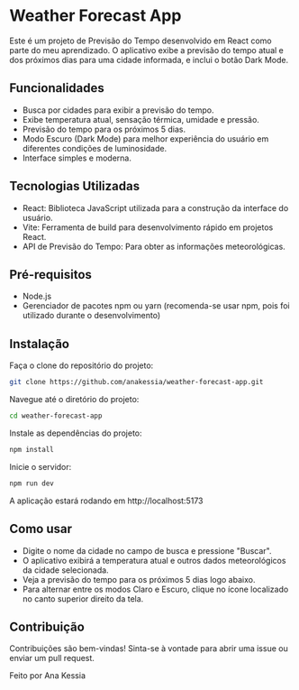 # Weather Forecast App
<p>Este é um projeto de Previsão do Tempo desenvolvido em React como parte do meu aprendizado. O aplicativo exibe a previsão do tempo atual e dos próximos dias para uma cidade informada, e inclui o botão Dark Mode.</p>

## Funcionalidades
- Busca por cidades para exibir a previsão do tempo.
- Exibe temperatura atual, sensação térmica, umidade e pressão.
- Previsão do tempo para os próximos 5 dias.
- Modo Escuro (Dark Mode) para melhor experiência do usuário em diferentes condições de luminosidade.
- Interface simples e moderna.

## Tecnologias Utilizadas
- React: Biblioteca JavaScript utilizada para a construção da interface do usuário.
- Vite: Ferramenta de build para desenvolvimento rápido em projetos React.
- API de Previsão do Tempo: Para obter as informações meteorológicas.

## Pré-requisitos
- Node.js
- Gerenciador de pacotes npm ou yarn (recomenda-se usar npm, pois foi utilizado durante o desenvolvimento)

## Instalação
 Faça o clone do repositório do projeto:
```sh
git clone https://github.com/anakessia/weather-forecast-app.git
```

Navegue até o diretório do projeto:
```sh
cd weather-forecast-app
```

Instale as dependências do projeto:
```sh
npm install
```
Inicie o servidor:
```sh
npm run dev
```

A aplicação estará rodando em http://localhost:5173

## Como usar
- Digite o nome da cidade no campo de busca e pressione "Buscar".
- O aplicativo exibirá a temperatura atual e outros dados meteorológicos da cidade selecionada.
- Veja a previsão do tempo para os próximos 5 dias logo abaixo.
- Para alternar entre os modos Claro e Escuro, clique no ícone localizado no canto superior direito da tela.

## Contribuição
<p>Contribuições são bem-vindas! Sinta-se à vontade para abrir uma issue ou enviar um pull request.</p>

<p>Feito por Ana Kessia</p>

